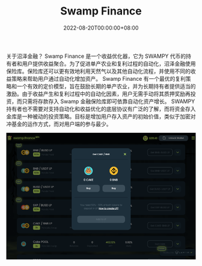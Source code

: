 ﻿---
title: "Swamp Finance"
description: "Swamp.Finance 是一个高级收益优化器，托管在币安智能链 (BSC) 上，带有 Swampy (SWAMP)，这是一种原生于 Swamp 金融生态系统的治理令牌。"
date: 2022-08-20T00:00:00+08:00
lastmod: 2022-08-20T00:00:00+08:00
draft: false
authors: ["boogArno"]
featuredImage: "swamp-finance.png"
tags: ["DeFi","Swamp Finance"]
categories: ["nfts"]
nfts: ["DeFi"]
blockchain: ""
website: "https://dappradar.com/"
twitter: "https://twitter.com/swampfinance"
discord: ""
telegram: ""
github: ""
youtube: ""
twitch: ""
facebook: ""
instagram: ""
reddit: ""
medium: ""
steam: ""
gitbook: ""
googleplay: ""
appstore: ""
status: "Live"
weight: 
lightgallery: true
toc: true
pinned: false
recommend: false
recommend1: false
---
关于沼泽金融？
Swamp Finance 是一个收益优化器，它为 SWAMPY 代币的持有者和用户提供收益聚合。为了促进单产农业和复利过程的自动化，沼泽金融使用保险库。保险库还可以更有效地利用天然气以及其他自动化流程，并使用不同的收益策略来帮助用户通过自动化增加资产。 Swamp Finance 有一个最优的复利策略和一个有效的定价模型，旨在鼓励长期的单产农业，并为长期持有者提供适当的激励。由于收益产生和复利过程中的自动化因素，用户无需手动将其质押奖励再投资，而只需将存款存入 Swamp 金融保险库即可依靠自动化资产增长。 SWAMPY 持有者也不需要对支持自动化和收益优化的底层协议有广泛的了解，而将资金存入金库是一种被动的投资策略。目标是增加用户存入资产的初始价值，类似于加密对冲基金的运作方式，而对用户端的参与最少。

![swampfinance-dapp-defi-bsc-image2_6a515dd4560ab71f744068c8c09c3af4](swampfinance-dapp-defi-bsc-image2_6a515dd4560ab71f744068c8c09c3af4.png)